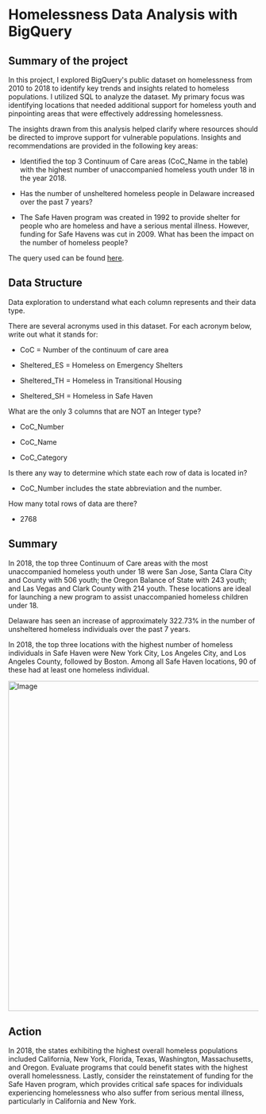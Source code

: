 # Homelessness Data Analysis with BigQuery

<h2>Summary of the project</h2>



In this project, I explored BigQuery's public dataset on homelessness from 2010 to 2018 to identify key trends and insights related to homeless populations. I utilized SQL to analyze the dataset. My primary focus was identifying locations that needed additional support for homeless youth and pinpointing areas that were effectively addressing homelessness. 

The insights drawn from this analysis helped clarify where resources should be directed to improve support for vulnerable populations.
Insights and recommendations are provided in the following key areas:

+ Identified the top 3 Continuum of Care areas (CoC_Name in the table) with the highest number of unaccompanied homeless youth under 18 in the year 2018.

+ Has the number of unsheltered homeless people in Delaware increased over the past 7 years?
  
+ The Safe Haven program was created in 1992 to provide shelter for people who are homeless and have a serious mental illness. However, funding for Safe Havens was cut in 2009. What has been the impact on the number of homeless people?


The query used can be found [here](https://drive.google.com/file/d/1uw3-nUHULeLXIV16lpwADqjCsUw75bJ6/view?usp=sharing).

<h2>Data Structure</h2> 

Data exploration to understand what each column represents and their data type. 

There are several acronyms used in this dataset. For each acronym below, write out what it stands for:
+ CoC = Number of the continuum of care area

+ Sheltered_ES = Homeless on Emergency Shelters
  
+ Sheltered_TH = Homeless in Transitional Housing

+ Sheltered_SH = Homeless in Safe Haven

What are the only 3 columns that are NOT an Integer type?

+ CoC_Number
  
+ CoC_Name
  
+ CoC_Category

Is there any way to determine which state each row of data is located in?

+ CoC_Number includes the state abbreviation and the number.

How many total rows of data are there?

+ 2768

<h2>Summary</h2> 


In 2018, the top three Continuum of Care areas with the most unaccompanied homeless youth under 18 were San Jose, Santa Clara City and County with 506 youth; the Oregon Balance of State with 243 youth; and Las Vegas and Clark County with 214 youth. These locations are ideal for launching a new program to assist unaccompanied homeless children under 18.

Delaware has seen an increase of approximately 322.73% in the number of unsheltered homeless individuals over the past 7 years. 

In 2018, the top three locations with the highest number of homeless individuals in Safe Haven were New York City, Los Angeles City, and Los Angeles County, followed by Boston. Among all Safe Haven locations, 90 of these had at least one homeless individual.



<img width="665" alt="Image" src="https://github.com/user-attachments/assets/aa24d071-397a-461f-a108-44c4223fc4a3" />



<h2>Action</h2>  

In 2018, the states exhibiting the highest overall homeless populations included California, New York, Florida, Texas, Washington, Massachusetts, and Oregon. Evaluate programs that could benefit states with the highest overall homelessness. Lastly, consider the reinstatement of funding for the Safe Haven program, which provides critical safe spaces for individuals experiencing homelessness who also suffer from serious mental illness, particularly in California and New York.


